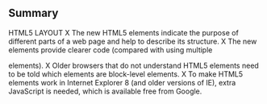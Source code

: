 ## Summary
HTML5 LAYOUT
X The new HTML5 elements indicate the purpose of
different parts of a web page and help to describe
its structure.
X The new elements provide clearer code (compared
with using multiple <div> elements).
X Older browsers that do not understand HTML5
elements need to be told which elements are
block-level elements.
X To make HTML5 elements work in Internet Explorer 8
(and older versions of IE), extra JavaScript is needed,
which is available free from Google.
